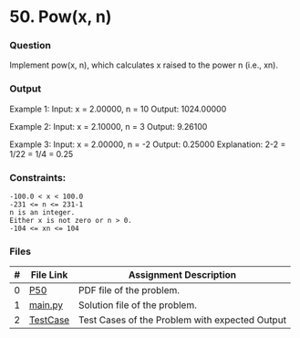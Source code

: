 # 50. Pow(x, n)
### Question
Implement pow(x, n), which calculates x raised to the power n (i.e., xn).

### Output
Example 1:
Input: x = 2.00000, n = 10
Output: 1024.00000

Example 2:
Input: x = 2.10000, n = 3
Output: 9.26100

Example 3:
Input: x = 2.00000, n = -2
Output: 0.25000
Explanation: 2-2 = 1/22 = 1/4 = 0.25

### Constraints:
```
-100.0 < x < 100.0
-231 <= n <= 231-1
n is an integer.
Either x is not zero or n > 0.
-104 <= xn <= 104
```

### Files

|  #  | File Link | Assignment Description |
| :-: | ----------- | ---------------------- |
|  0  | [P50](https://github.com/Sudhir0228/4883-Programming_Techniques_Ray/blob/main/Assignments/Leetcode/A05/P50/P50)     | PDF file of the problem.          |
|  1  | [main.py](https://github.com/Sudhir0228/4883-Programming_Techniques_Ray/blob/main/Assignments/Leetcode/A05/P50main.py)     | Solution file of the problem.          |
|  2  | [TestCase](https://github.com/Sudhir0228/4883-Programming_Techniques_Ray/blob/main/Assignments/Leetcode/A05/P50/TestCase)     | Test Cases of the Problem with expected Output          |




